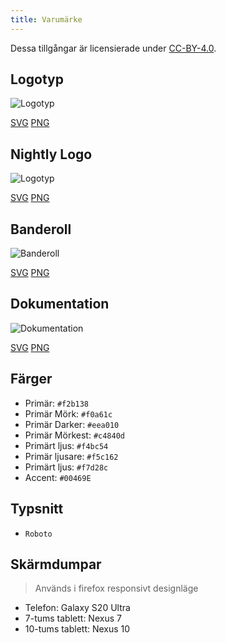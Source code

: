 ```yaml
---
title: Varumärke
---
```


Dessa tillgångar är licensierade under [CC-BY-4.0](https://github.com/LinwoodDev/Butterfly/blob/develop/BRANDING_LICENSE).

## Logotyp

![Logotyp](/img/logo.svg)

[SVG](/img/logo.svg) [PNG](/img/logo.png)

## Nightly Logo

![Logotyp](/img/nightly.svg)

[SVG](/img/nightly.svg) [PNG](/img/nightly.png)

## Banderoll

![Banderoll](/img/banner.svg)

[SVG](/img/banner.svg) [PNG](/img/banner.png)

## Dokumentation

![Dokumentation](/img/docs.svg)

[SVG](/img/docs.svg) [PNG](/img/docs.png)

## Färger

* Primär: `#f2b138`
* Primär Mörk: `#f0a61c`
* Primär Darker: `#eea010`
* Primär Mörkest: `#c4840d`
* Primärt ljus: `#f4bc54`
* Primär ljusare: `#f5c162`
* Primärt ljus: `#f7d28c`
* Accent: `#00469E`

## Typsnitt

* `Roboto`

## Skärmdumpar

> Används i firefox responsivt designläge

* Telefon: Galaxy S20 Ultra
* 7-tums tablett: Nexus 7
* 10-tums tablett: Nexus 10
